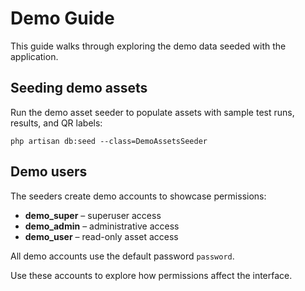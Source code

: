 # Demo Guide

This guide walks through exploring the demo data seeded with the application.

## Seeding demo assets

Run the demo asset seeder to populate assets with sample test runs, results, and QR labels:

```
php artisan db:seed --class=DemoAssetsSeeder
```

## Demo users

The seeders create demo accounts to showcase permissions:

- **demo_super** – superuser access
- **demo_admin** – administrative access
- **demo_user** – read-only asset access

All demo accounts use the default password `password`.

Use these accounts to explore how permissions affect the interface.
